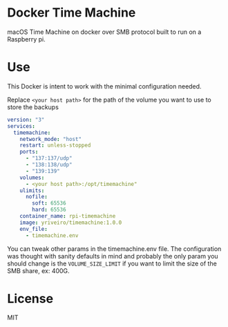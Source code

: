 # Docker Time Machine

macOS Time Machine on docker over SMB protocol built to run on a Raspberry pi.

# Use

This Docker is intent to work with the minimal configuration needed.

Replace `<your host path>` for the path of the volume you want to use to store
the backups

```yaml
version: "3"
services:
  timemachine:
    network_mode: "host"
    restart: unless-stopped
    ports:
      - "137:137/udp"
      - "138:138/udp"
      - "139:139"
    volumes:
      - <your host path>:/opt/timemachine"
    ulimits:
      nofile:
        soft: 65536
        hard: 65536
    container_name: rpi-timemachine
    image: yriveiro/timemachine:1.0.0
    env_file:
      - timemachine.env
```

You can tweak other params in the timemachine.env file. The configuration was
thought with sanity defaults in mind and probably the only param you should
change is the `VOLUME_SIZE_LIMIT` if you want to limit the size of the SMB share, ex: 400G.

# License

MIT
